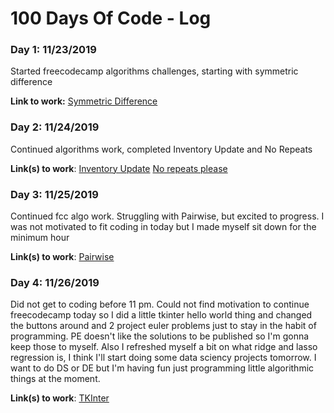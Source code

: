 # 100 Days Of Code - Log

### Day 1: 11/23/2019 

Started freecodecamp algorithms challenges, starting with symmetric difference

**Link to work:** [Symmetric Difference](https://www.freecodecamp.org/learn/coding-interview-prep/algorithms/find-the-symmetric-difference)

### Day 2: 11/24/2019

Continued algorithms work, completed Inventory Update and No Repeats

**Link(s) to work**: [Inventory Update](https://www.freecodecamp.org/learn/coding-interview-prep/algorithms/inventory-update)
[No repeats please](https://www.freecodecamp.org/learn/coding-interview-prep/algorithms/no-repeats-please)


### Day 3: 11/25/2019

Continued fcc algo work. Struggling with Pairwise, but excited to progress. I was not motivated to fit coding in today but I made myself sit down for the minimum hour

**Link(s) to work**: [Pairwise](https://www.freecodecamp.org/learn/coding-interview-prep/algorithms/pairwise)


### Day 4: 11/26/2019

Did not get to coding before 11 pm. Could not find motivation to continue freecodecamp today so I did a little tkinter hello world thing and changed the buttons around and 2 project euler problems just to stay in the habit of programming. PE doesn't like the solutions to be published so I'm gonna keep those to myself.
Also I refreshed myself a bit on what ridge and lasso regression is, I think I'll start doing some data sciency projects tomorrow. I want to do DS or DE but I'm having fun just programming little algorithmic things at the moment.

**Link(s) to work**: [TKInter](https://docs.python.org/3/library/tkinter.html#a-simple-hello-world-program)

